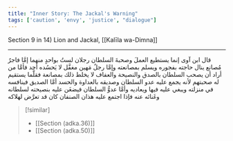 ```yaml
---
title: "Inner Story: The Jackal's Warning"
tags: ['caution', 'envy', 'justice', "dialogue"]
---
```


 Section 9 in 14) Lion and Jackal, [[Kalīla wa-Dimna]]

---
قال ابن آوى إنما يستطيع العملَ وصحبةَ السلطان رجلان لستُ بواحدٍ منهما إمَّا فاجرٌ مُصانع ينال حاجته بفجوره ويسلم بمصانعته وإمَّا رجلٌ مَهين مغفَّل لا يَحسُده أحد فأمَّا من أراد أن يصحب السلطان بالصدق والنصيحة والعفاف لا يخلط ذلك بمصانعة فقلَّما يستقيم له صحبتهم لأنه يجمع عليه عدو السلطان وصديقه بالعداوة والحسد أمَّا الصديق فينافسه في منزلته ويبغي عليه فيها ويعاديه وأمَّا عدوُّ السلطان فيضغَن عليه بنصيحته لسلطانه وغَنائه عنه فإذا اجتمع عليه هذان الصنفان كان قد تعرَّض لهلاكه

> [!similar]
> - [[Section (adka.36)]]
> - [[Section (adka.50)]]
